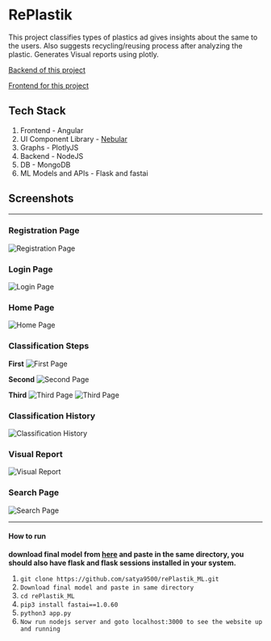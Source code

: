 # RePlastik
This project classifies types of plastics ad gives insights about the same to the users.
Also suggests recycling/reusing process after analyzing the plastic.
Generates Visual reports using plotly.

[Backend of this project](https://github.com/satya9500/rePlastik_backend)

[Frontend for this project](https://github.com/satya9500/rePlastik_frontend)

## Tech Stack
1. Frontend - Angular 
2. UI Component Library - [Nebular](https://akveo.github.io/nebular/docs/getting-started/what-is-nebular#what-is-nebular)
3. Graphs - PlotlyJS
4. Backend - NodeJS
5. DB - MongoDB
6. ML Models and APIs - Flask and fastai

## Screenshots
<hr>

### Registration Page
![Registration Page](Screenshots/register.png) 

### Login Page
![Login Page](Screenshots/login.png) 

### Home Page
![Home Page](Screenshots/home.png) 

### Classification Steps

**First**
![First Page](Screenshots/recycle1.png) 

**Second**
![Second Page](Screenshots/recycle2.png)

**Third**
 ![Third Page](Screenshots/recycle3.png)
 ![Third Page](Screenshots/recycle3_2.png)

### Classification History
![Classification History](Screenshots/history.png)

### Visual Report
![Visual Report](Screenshots/graph.png)

### Search Page
![Search Page](Screenshots/search.png)
<hr>

#### How to run 
**download final model from [here](https://drive.google.com/file/d/1OeMO43eeuBhalsvsfVe8f7mMbL1TTD-m/view?usp=sharing) and paste in the same directory, you should also have flask and flask sessions installed in your system.**
1. `git clone https://github.com/satya9500/rePlastik_ML.git`
2. `Download final model and paste in same directory`
3. `cd rePlastik_ML`
4. `pip3 install fastai==1.0.60`
5. `python3 app.py`
6. `Now run nodejs server and goto localhost:3000 to see the website up and running`

